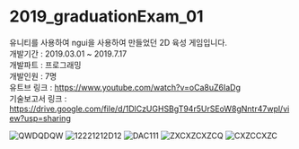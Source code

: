 # 2019_graduationExam_01
                                                    
                                                    
유니티를 사용하여 ngui을 사용하여 만들었던 2D 육성 게임입니다.                                    
개발기간 : 2019.03.01 ~ 2019.7.17                                      
개발파트 : 프로그래밍                                       
개발인원 : 7명                                           
유트브 링크 : https://www.youtube.com/watch?v=oCa8uZ6IaDg                
기술보고서 링크 : https://drive.google.com/file/d/1DlCzUGHSBgT94r5UrSEoW8gNntr47wpl/view?usp=sharing
                                                                                                                                                                             
                                                                                                                                                                             
                                                          
                                                                                                                                                                             
                                                                                                                                                                             
                                                                                                                                                                             
                                                                                                                                                                             
                                                          
                                                                                                                                                                             
                                                                                                                                                                             
                                                                                                                                                                             
                                                                                                                   
![QWDQDQW](https://user-images.githubusercontent.com/71114491/148649168-ad8120e2-ee35-458e-8221-3f847facb5ff.PNG)
![12221212D12](https://user-images.githubusercontent.com/71114491/148649172-54f620af-3d76-4b95-abcd-1c629644ca0d.PNG)
![DAC111](https://user-images.githubusercontent.com/71114491/148649173-c185a6d4-5c25-4395-a005-33d28ac19bd5.PNG)
![ZXCXZCXZCQ](https://user-images.githubusercontent.com/71114491/148649175-8878dd7a-99fb-44b6-9fd0-59294bf5a267.PNG)
![CXZCCXZC](https://user-images.githubusercontent.com/71114491/148649176-3af78788-52e1-4bdf-8cda-8a4485245898.PNG)
